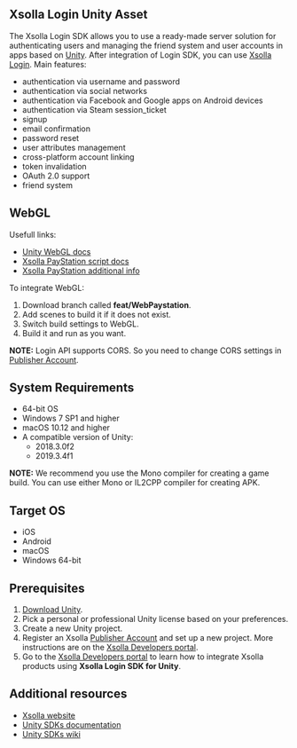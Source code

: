## Xsolla Login Unity Asset

The Xsolla Login SDK allows you to use a ready-made server solution for authenticating users and managing the friend system and user accounts in apps based on [Unity](https://unity.com/).
After integration of Login SDK, you can use  [Xsolla Login](https://developers.xsolla.com/doc/login/). Main features:

*   authentication via username and password
*   authentication via social networks
*   authentication via Facebook and Google apps on Android devices
*   authentication via Steam session_ticket
*   signup
*   email confirmation
*   password reset
*   user attributes management
*   cross-platform account linking
*   token invalidation
*   OAuth 2.0 support
*   friend system 

## WebGL
Usefull links:
* [Unity WebGL docs](https://docs.unity3d.com/Manual/webgl-interactingwithbrowserscripting.html)
* [Xsolla PayStation script docs](https://developers.xsolla.com/doc/pay-station/integration-guide/open-payment-ui/#pay_station_guide_pay_station_embed)
* [Xsolla PayStation additional info](https://developers.xsolla.com/doc/pay-station/features/paystation-analytics/#pay_station_features_analytics_ps_events)

To integrate WebGL:
1. Download branch called **feat/WebPaystation**.
2. Add scenes to build it if it does not exist.
3. Switch build settings to WebGL.
4. Build it and run as you want.


**NOTE:** Login API supports CORS. So you need to change CORS settings in [Publisher Account](https://publisher.xsolla.com/signup?store_type=sdk).

## System Requirements

* 64-bit OS
* Windows 7 SP1 and higher
* macOS 10.12 and higher
* A compatible version of Unity:
	* 2018.3.0f2
	* 2019.3.4f1

**NOTE:** We recommend you use the Mono compiler for creating a game build. You can use either Mono or IL2CPP compiler for creating APK.

## Target OS
* iOS
* Android
* macOS
* Windows 64-bit

## Prerequisites

1. [Download Unity](https://store.unity.com/download).
2. Pick a personal or professional Unity license based on your preferences.
3. Create a new Unity project.
4. Register an Xsolla [Publisher Account](https://publisher.xsolla.com/signup?store_type=sdk) and set up a new project. More instructions are on the [Xsolla Developers portal](https://developers.xsolla.com/sdk/game-engines/unity/#unity_sdk_use_xsolla_servers_prerequisites).
5. Go to the [Xsolla Developers portal](https://developers.xsolla.com/sdk/game-engines/unity/#unity_sdk_use_xsolla_servers_login_unity_sdk_integration) to learn how to integrate Xsolla products using  **Xsolla Login SDK for Unity**. 

## Additional resources
* [Xsolla website](http://xsolla.com/)
* [Unity SDKs documentation](https://developers.xsolla.com/sdk/game-engines/unity/)
* [Unity SDKs wiki](https://github.com/xsolla/login-unity-sdk/wiki/)